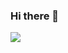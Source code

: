 ### Hi there 👋
![](https://komarev.com/ghpvc/?username=xhesimyrta&color=brightgreen&style=for-the-badge&abbreviated=true)
<!--
**xhesimyrta/xhesimyrta** is a ✨ _special_ ✨ repository because its `README.md` (this file) appears on your GitHub profile.

Here are some ideas to get you started:

- 🔭 I’m currently working on ...
- 🌱 I’m currently learning ...
- 👯 I’m looking to collaborate on ...
- 🤔 I’m looking for help with ...
- 💬 Ask me about ...
- 📫 How to reach me: ...
- 😄 Pronouns: ...
- ⚡ Fun fact: ...
-->
